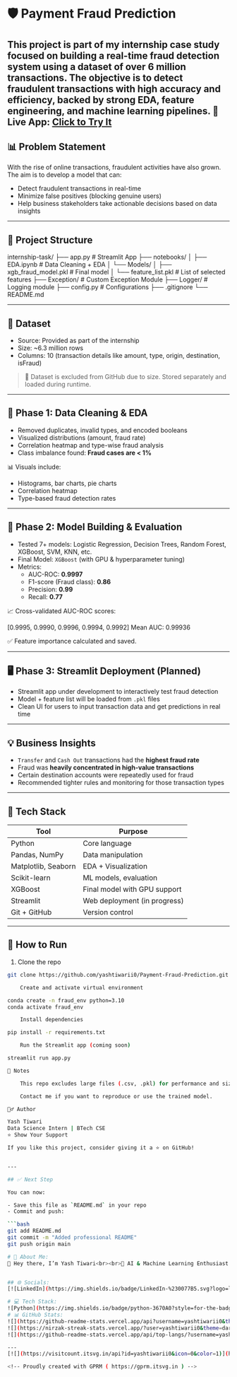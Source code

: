 # 🛡️ Payment Fraud Prediction

This project is part of my internship case study focused on building a **real-time fraud detection system** using a dataset of over **6 million transactions**. The objective is to detect fraudulent transactions with high accuracy and efficiency, backed by strong **EDA**, **feature engineering**, and **machine learning** pipelines.
🔗 Live App: [Click to Try It](https://payment-fraud-prediction.streamlit.app/)
---

## 📊 Problem Statement

With the rise of online transactions, fraudulent activities have also grown. The aim is to develop a model that can:

- Detect fraudulent transactions in real-time
- Minimize false positives (blocking genuine users)
- Help business stakeholders take actionable decisions based on data insights

---

## 📁 Project Structure

internship-task/
├── app.py # Streamlit App
├── notebooks/
│ ├── EDA.ipynb # Data Cleaning + EDA
│ └── Models/
│ ├── xgb_fraud_model.pkl # Final model
│ └── feature_list.pkl # List of selected features
├── Exception/ # Custom Exception Module
├── Logger/ # Logging module
├── config.py # Configurations
├── .gitignore
└── README.md


---

## 🧪 Dataset

- Source: Provided as part of the internship
- Size: ~6.3 million rows
- Columns: 10 (transaction details like amount, type, origin, destination, isFraud)

> 📁 Dataset is excluded from GitHub due to size. Stored separately and loaded during runtime.

---

## 🧹 Phase 1: Data Cleaning & EDA

- Removed duplicates, invalid types, and encoded booleans
- Visualized distributions (amount, fraud rate)
- Correlation heatmap and type-wise fraud analysis
- Class imbalance found: **Fraud cases are < 1%**

📊 Visuals include:
- Histograms, bar charts, pie charts
- Correlation heatmap
- Type-based fraud detection rates

---

## 🤖 Phase 2: Model Building & Evaluation

- Tested 7+ models: Logistic Regression, Decision Trees, Random Forest, XGBoost, SVM, KNN, etc.
- Final Model: `XGBoost` (with GPU & hyperparameter tuning)
- Metrics:
  - AUC-ROC: **0.9997**
  - F1-score (Fraud class): **0.86**
  - Precision: **0.99**
  - Recall: **0.77**

📈 Cross-validated AUC-ROC scores:

[0.9995, 0.9990, 0.9996, 0.9994, 0.9992]
Mean AUC: 0.99936


✅ Feature importance calculated and saved.

---

## 🖥️ Phase 3: Streamlit Deployment (Planned)

- Streamlit app under development to interactively test fraud detection
- Model + feature list will be loaded from `.pkl` files
- Clean UI for users to input transaction data and get predictions in real time

---

## 💡 Business Insights

- `Transfer` and `Cash Out` transactions had the **highest fraud rate**
- Fraud was **heavily concentrated in high-value transactions**
- Certain destination accounts were repeatedly used for fraud
- Recommended tighter rules and monitoring for those transaction types

---

## 🧰 Tech Stack

| Tool          | Purpose                          |
|---------------|----------------------------------|
| Python        | Core language                    |
| Pandas, NumPy | Data manipulation                |
| Matplotlib, Seaborn | EDA + Visualization      |
| Scikit-learn  | ML models, evaluation            |
| XGBoost       | Final model with GPU support     |
| Streamlit     | Web deployment (in progress)     |
| Git + GitHub  | Version control                  |

---

## 🚀 How to Run

1. Clone the repo
```bash
git clone https://github.com/yashtiwarii0/Payment-Fraud-Prediction.git

    Create and activate virtual environment

conda create -n fraud_env python=3.10
conda activate fraud_env

    Install dependencies

pip install -r requirements.txt

    Run the Streamlit app (coming soon)

streamlit run app.py

📌 Notes

    This repo excludes large files (.csv, .pkl) for performance and size limits.

    Contact me if you want to reproduce or use the trained model.

🙋‍♂️ Author

Yash Tiwari
Data Science Intern | BTech CSE
⭐️ Show Your Support

If you like this project, consider giving it a ⭐️ on GitHub!


---

## ✅ Next Step

You can now:

- Save this file as `README.md` in your repo
- Commit and push:

```bash
git add README.md
git commit -m "Added professional README"
git push origin main

# 💫 About Me:
👋 Hey there, I’m Yash Tiwari<br><br>🚀 AI & Machine Learning Enthusiast | Data-Driven Problem Solver | Aspiring AI Engineer<br><br>I love building intelligent systems that transform raw data into meaningful insights and impactful solutions. With a strong foundation in Machine Learning, Deep Learning, and Data Science, I aim to bridge the gap between business strategy and cutting-edge technology.<br><br>🧑‍💻 About Me<br><br>🎓 Pursuing B.Tech in Computer Science & Business Systems (KIT’s College of Engineering, GPA 8.1).<br><br>💼 Experience as Business Development Manager, blending communication and problem-solving with technical innovation.<br><br>🔬 Hands-on with Flask, TensorFlow, PyTorch, Hugging Face, MLFlow, SQL, Docker, and NLP tools like NLTK.<br><br>📊 Passionate about deploying end-to-end ML systems, from data preprocessing → model building → deployment.<br><br>🏗️ Highlight Projects<br><br>📘 Student Performance Predictor


## 🌐 Socials:
[![LinkedIn](https://img.shields.io/badge/LinkedIn-%230077B5.svg?logo=linkedin&logoColor=white)](https://linkedin.com/in/https://www.linkedin.com/in/yashtiwari27/) [![email](https://img.shields.io/badge/Email-D14836?logo=gmail&logoColor=white)](mailto:yashtiwaric19@gmail.com) 

# 💻 Tech Stack:
![Python](https://img.shields.io/badge/python-3670A0?style=for-the-badge&logo=python&logoColor=ffdd54) ![AWS](https://img.shields.io/badge/AWS-%23FF9900.svg?style=for-the-badge&logo=amazon-aws&logoColor=white) ![Anaconda](https://img.shields.io/badge/Anaconda-%2344A833.svg?style=for-the-badge&logo=anaconda&logoColor=white) ![nVIDIA](https://img.shields.io/badge/cuda-000000.svg?style=for-the-badge&logo=nVIDIA&logoColor=green) ![FastAPI](https://img.shields.io/badge/FastAPI-005571?style=for-the-badge&logo=fastapi) ![Flask](https://img.shields.io/badge/flask-%23000.svg?style=for-the-badge&logo=flask&logoColor=white) ![Streamlit](https://img.shields.io/badge/Streamlit-%23FE4B4B.svg?style=for-the-badge&logo=streamlit&logoColor=white) ![MySQL](https://img.shields.io/badge/mysql-4479A1.svg?style=for-the-badge&logo=mysql&logoColor=white) ![Neo4J](https://img.shields.io/badge/Neo4j-008CC1?style=for-the-badge&logo=neo4j&logoColor=white) ![SQLite](https://img.shields.io/badge/sqlite-%2307405e.svg?style=for-the-badge&logo=sqlite&logoColor=white) ![Postgres](https://img.shields.io/badge/postgres-%23316192.svg?style=for-the-badge&logo=postgresql&logoColor=white) ![Keras](https://img.shields.io/badge/Keras-%23D00000.svg?style=for-the-badge&logo=Keras&logoColor=white) ![Matplotlib](https://img.shields.io/badge/Matplotlib-%23ffffff.svg?style=for-the-badge&logo=Matplotlib&logoColor=black) ![mlflow](https://img.shields.io/badge/mlflow-%23d9ead3.svg?style=for-the-badge&logo=numpy&logoColor=blue) ![NumPy](https://img.shields.io/badge/numpy-%23013243.svg?style=for-the-badge&logo=numpy&logoColor=white) ![Pandas](https://img.shields.io/badge/pandas-%23150458.svg?style=for-the-badge&logo=pandas&logoColor=white) ![TensorFlow](https://img.shields.io/badge/TensorFlow-%23FF6F00.svg?style=for-the-badge&logo=TensorFlow&logoColor=white) ![Plotly](https://img.shields.io/badge/Plotly-%233F4F75.svg?style=for-the-badge&logo=plotly&logoColor=white) ![PyTorch](https://img.shields.io/badge/PyTorch-%23EE4C2C.svg?style=for-the-badge&logo=PyTorch&logoColor=white) ![scikit-learn](https://img.shields.io/badge/scikit--learn-%23F7931E.svg?style=for-the-badge&logo=scikit-learn&logoColor=white) ![Scipy](https://img.shields.io/badge/SciPy-%230C55A5.svg?style=for-the-badge&logo=scipy&logoColor=%white) ![Git](https://img.shields.io/badge/git-%23F05033.svg?style=for-the-badge&logo=git&logoColor=white) ![GitHub](https://img.shields.io/badge/github-%23121011.svg?style=for-the-badge&logo=github&logoColor=white) ![Docker](https://img.shields.io/badge/docker-%230db7ed.svg?style=for-the-badge&logo=docker&logoColor=white) ![nVIDIA](https://img.shields.io/badge/nVIDIA-%2376B900.svg?style=for-the-badge&logo=nVIDIA&logoColor=white)
# 📊 GitHub Stats:
![](https://github-readme-stats.vercel.app/api?username=yashtiwarii0&theme=dark&hide_border=false&include_all_commits=true&count_private=true)<br/>
![](https://nirzak-streak-stats.vercel.app/?user=yashtiwarii0&theme=dark&hide_border=false)<br/>
![](https://github-readme-stats.vercel.app/api/top-langs/?username=yashtiwarii0&theme=dark&hide_border=false&include_all_commits=true&count_private=true&layout=compact)

---
[![](https://visitcount.itsvg.in/api?id=yashtiwarii0&icon=0&color=1)](https://visitcount.itsvg.in)

<!-- Proudly created with GPRM ( https://gprm.itsvg.in ) -->

